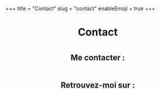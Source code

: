+++
title = "Contact"
slug = "contact"
enableEmoji = true
+++

<div style="max-width: 600px; margin: 0 auto; text-align: center;">

  <h1 style="margin-bottom: 40px;">Contact</h1>

## Me contacter :

<div style="display: flex; justify-content: center; gap: 20px; margin-top: 20px; margin-bottom: 30px;">
  <a href="#" onclick="window.location.href=atob('bWFpbHRvOnZwZWxsZXJpbmRhdGFAZ21haWwuY29t')" title="Email" style="text-decoration: none; color: inherit;">
    <i class="fa-solid fa-envelope fa-2x"></i>
  </a>
</div>

## Retrouvez-moi sur :

<div style="display: flex; justify-content: center; gap: 20px; margin-top: 20px;">
  <a href="https://github.com/vincent-pellerin/" target="_blank" rel="noopener" title="GitHub" style="text-decoration: none; color: inherit;">
    <i class="fa-brands fa-github fa-2x"></i>
  </a>
  <a href="https://www.linkedin.com/in/vincentpellerin-data/" target="_blank" rel="noopener" title="LinkedIn" style="text-decoration: none; color: inherit;">
    <i class="fa-brands fa-linkedin fa-2x"></i>
  </a>
</div>

</div>

<style>
/* Masquer le titre automatique de Hugo pour éviter la duplication */
.content h1:first-child {
  display: none;
}
</style>
